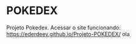# POKEDEX
Projeto Pokedex.
Acessar o site funcionando:  https://ederdeev.github.io/Projeto-POKEDEX/
ola
